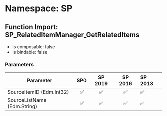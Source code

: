 # Namespace: SP

## Function Import: SP_RelatedItemManager_GetRelatedItems

- Is composable: false
- Is bindable: false

### Parameters

Parameter | SPO | SP 2019 | SP 2016 | SP 2013
----------|:---:|:-------:|:-------:|:-------
SourceItemID (Edm.Int32) | ✅ | ✅ | ✅ | ✅
SourceListName (Edm.String) | ✅ | ✅ | ✅ | ✅